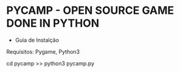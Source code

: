 # PYCAMP - OPEN SOURCE GAME DONE IN PYTHON

- Guia de Instalção

Requisitos: Pygame, Python3

cd pycamp >> python3 pycamp.py


